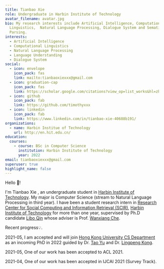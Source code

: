```yaml
---
title: Tianbao Xie
role: Undergraduate in Harbin Institute of Technology
avatar_filename: avatar.jpg
bio: My research interests include Artificial Intelligence, Computational
  Linguistics,  Natural Language Processing, Dialogue System and Sematic
  Parsing.
interests:
  - Artificial Intelligence
  - Computational Linguistics
  - Natural Language Processing
  - Language Understanding 
  - Dialogue System
social:
  - icon: envelope
    icon_pack: fas
    link: mailto:tianbaoxiexxx@gmail.com
  - icon: graduation-cap
    icon_pack: fas
    link: https://scholar.google.com/citations?view_op=list_works&hl=zh-CN&user=8sdGK_0AAAAJ
  - icon: github
    icon_pack: fab
    link: https://github.com/timothyxxx
  - icon: linkedin
    icon_pack: fab
    link: https://www.linkedin.com/in/tianbao-xie-40688b191/
organizations:
  - name: Harbin Institue of Technology
    url: http://en.hit.edu.cn/
education:
  courses:
    - course: BSc in Computer Science
      institution: Harbin Institute of Technology
      year: 2022
email: tianbaoxiexxx@gmail.com
superuser: true
highlight_name: false
---
```

Hello 🤗! 

I'm Tianbao Xie , an undergraduate student in [Harbin Institute of Technology](http://en.hit.edu.cn/). 
My major is Computer Science (stream to Natural Language Processing in third year). 
I have been a student research intern in [Research Center for Social Computing and Information Retrieval (SCIR)](http://ir.hit.edu.cn/), [Harbin Institute of Technology](http://en.hit.edu.cn/) for more than one year, 
supervised by Ph.D candidate [Libo Qin](http://ir.hit.edu.cn/~lbqin/) whose adviser is Prof. [Wanxiang Che](http://ir.hit.edu.cn/~car/). 

Recent progress💡.

2021-05, I am accepted and will join [Hong Kong University CS Department](https://www.cs.hku.hk/) as an incoming PhD in 2022 guided by Dr. [Tao Yu](https://taoyds.github.io/) and Dr. [Lingpeng Kong](https://ikekonglp.github.io/).

2021-05, One of our work has been accepted to ACL 2021.

2021-04, One of our work has been accepted in IJCAI 2021 (Survey Track). 

